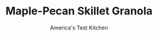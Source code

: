 ---
layout: ../../layouts/MarkdownPostLayout.astro
title: Maple-Pecan Skillet Granola
author: America's Test Kitchen
pubDate: 2023-03-15
description: "Store-bought granola is often made with ingredients you cant pronounce. Our homemade version is easy and wholesome—and packed with the flavors of maple, vanilla, and pecans."
image_url: https://res.cloudinary.com/hksqkdlah/image/upload/ar_1:1,c_fill,dpr_2.0,f_auto,fl_lossy.progressive.strip_profile,g_faces:auto,q_auto:low,w_344/SFS_MaplePecanSkilletGranola-0011_yidgsa
tags: ["Grains","Quick"]
calories: 1282
protein: 5
carbohydrates: 37
fats: 
fiber: 4
ingredients: ["1/4 cup, maple syrup","1 teaspoon, vanilla extract","1/2 teaspoon, ground cinnamon","1/4 teaspoon, table salt","2 tablespoons, vegetable oil","1/2 cup, pecans, chopped coarse","1 1/2 cups (4½ ounces), old-fashioned rolled oats"]
serves: 4
time: "45 minutes"
instructions: ["Combine maple syrup, vanilla, cinnamon, and salt in bowl; set aside. Line baking sheet with parchment paper.","Heat oil in 12-inch nonstick skillet over medium heat until shimmering. Add pecans and cook, stirring frequently, until fragrant and just starting to darken in color, about 4 minutes. Add oats and cook, stirring frequently, until oats are golden and pecans are toasted, about 6 minutes.","Add maple syrup mixture to skillet and cook, stirring frequently, until absorbed and mixture turns shade darker, about 3 minutes. Transfer granola to prepared sheet, spread into even layer, and let cool for 20 minutes. Break granola into bite-size pieces and serve."]
nutrition: ["209 mg Potassium","181 mg Phosphorus","47 mg Calcium","1 mg Iron","105 mg Magnesium","148 mg Sodium","1 mg Zinc","18 g Fat","10 g Monounsaturated","4 g Polyunsaturated","1 g Saturated","4 g Fiber","12 µg Folate (food)","12 g Sugars","1 µg Vitamin K","10 g Water","37 g Carbs","12 µg Folate equivalent (total)","5 g Protein","1 mg Vitamin E","320 kcal Energy","11 g Sugars, added","1282 calories"]
notes: "Do not substitute quick or instant oats in this recipe; old-fashioned oats provide the perfect amount of chew. Its important to stir the granola frequently in step 2 to ensure that the mixture cooks evenly."
---